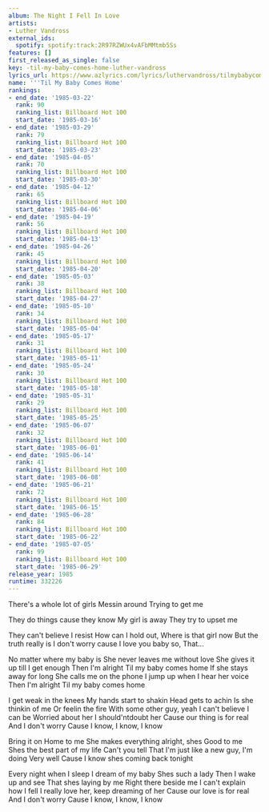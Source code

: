 ```yaml
---
album: The Night I Fell In Love
artists:
- Luther Vandross
external_ids:
  spotify: spotify:track:2R97RZWUx4vAFbMMtmb5Ss
features: []
first_released_as_single: false
key: -til-my-baby-comes-home-luther-vandross
lyrics_url: https://www.azlyrics.com/lyrics/luthervandross/tilmybabycomeshome.html
name: '''Til My Baby Comes Home'
rankings:
- end_date: '1985-03-22'
  rank: 90
  ranking_list: Billboard Hot 100
  start_date: '1985-03-16'
- end_date: '1985-03-29'
  rank: 79
  ranking_list: Billboard Hot 100
  start_date: '1985-03-23'
- end_date: '1985-04-05'
  rank: 70
  ranking_list: Billboard Hot 100
  start_date: '1985-03-30'
- end_date: '1985-04-12'
  rank: 65
  ranking_list: Billboard Hot 100
  start_date: '1985-04-06'
- end_date: '1985-04-19'
  rank: 56
  ranking_list: Billboard Hot 100
  start_date: '1985-04-13'
- end_date: '1985-04-26'
  rank: 45
  ranking_list: Billboard Hot 100
  start_date: '1985-04-20'
- end_date: '1985-05-03'
  rank: 38
  ranking_list: Billboard Hot 100
  start_date: '1985-04-27'
- end_date: '1985-05-10'
  rank: 34
  ranking_list: Billboard Hot 100
  start_date: '1985-05-04'
- end_date: '1985-05-17'
  rank: 31
  ranking_list: Billboard Hot 100
  start_date: '1985-05-11'
- end_date: '1985-05-24'
  rank: 30
  ranking_list: Billboard Hot 100
  start_date: '1985-05-18'
- end_date: '1985-05-31'
  rank: 29
  ranking_list: Billboard Hot 100
  start_date: '1985-05-25'
- end_date: '1985-06-07'
  rank: 32
  ranking_list: Billboard Hot 100
  start_date: '1985-06-01'
- end_date: '1985-06-14'
  rank: 41
  ranking_list: Billboard Hot 100
  start_date: '1985-06-08'
- end_date: '1985-06-21'
  rank: 72
  ranking_list: Billboard Hot 100
  start_date: '1985-06-15'
- end_date: '1985-06-28'
  rank: 84
  ranking_list: Billboard Hot 100
  start_date: '1985-06-22'
- end_date: '1985-07-05'
  rank: 99
  ranking_list: Billboard Hot 100
  start_date: '1985-06-29'
release_year: 1985
runtime: 332226
---
```

There's a whole lot of girls
Messin around
Trying to get me

They do things cause they know
My girl is away
They try to upset me

They can't believe I resist
How can I hold out,
Where is that girl now
But the truth really is
I don't worry cause I love you baby so, That...


No matter where my baby is
She never leaves me without love
She gives it up till I get enough
Then I'm alright
Til my baby comes home
If she stays away for long
She calls me on the phone
I jump up when I hear her voice
Then I'm alright
Til my baby comes home

I get weak in the knees
My hands start to shakin
Head gets to achin
Is she thinkin of me
Or feelin the fire
With some other guy, yeah
I can't believe I can be
Worried about her
I should'ntdoubt her
Cause our thing is for real
And I don't worry
Cause I know, I know, I know



Bring it on
Home to me
She makes everything alright, shes
Good to me
Shes the best part of my life
Can't you tell
That I'm just like a new guy, I'm doing
Very well
Cause I know shes coming back tonight

Every night when I sleep
I dream of my baby
Shes such a lady
Then I wake up and see
That shes laying by me
Right there beside me
I can't explain how I fell
I really love her, keep dreaming of her
Cause our love is for real
And I don't worry
Cause I know, I know, I know
